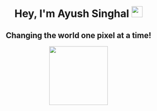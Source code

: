 <h1 align="center">Hey, I'm Ayush Singhal <img src="https://raw.githubusercontent.com/aemmadi/aemmadi/master/wave.gif" width="30px"></h1> 
<h2 align="center">Changing the world one pixel at a time!</h2>
<p align="center"> <img src="https://octodex.github.com/images/daftpunktocat-thomas.gif" height="160px" width="160px">
